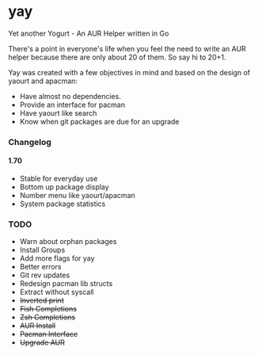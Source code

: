 # yay
Yet another Yogurt - An AUR Helper written in Go

There's a point in everyone's life when you feel the need to write an AUR helper because there are only about 20 of them.
So say hi to 20+1.

Yay was created with a few objectives in mind and based on the design of yaourt and apacman:

- Have almost no dependencies. 
- Provide an interface for pacman 
- Have yaourt like search
- Know when git packages are due for an upgrade

### Changelog
#### 1.70
- Stable for everyday use
- Bottom up package display
- Number menu like yaourt/apacman
- System package statistics


### TODO

- Warn about orphan packages
- Install Groups
- Add more flags for yay
- Better errors
- Git rev updates
- Redesign pacman lib structs
- Extract without syscall
- ~~Inverted print~~
- ~~Fish Completions~~
- ~~Zsh Completions~~
- ~~AUR Install~~
- ~~Pacman Interface~~
- ~~Upgrade AUR~~ 
